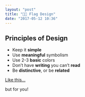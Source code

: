 ```yaml
---
layout: "post"
title: "🏳️‍🌈 Flag Design"
date: "2017-05-12 10:36"
---
```


## Principles of Design

- Keep it **simple**
- Use **meaningful** symbolism
- Use 2-3 **basic** colors
- Don’t have **writing** you can’t **read**
- Be **distinctive**, or be **related**

[Like this...](http://bsk.education/CreativeCodingCreativeTeachers/Code_Examples/Mexico/)

but for you!
